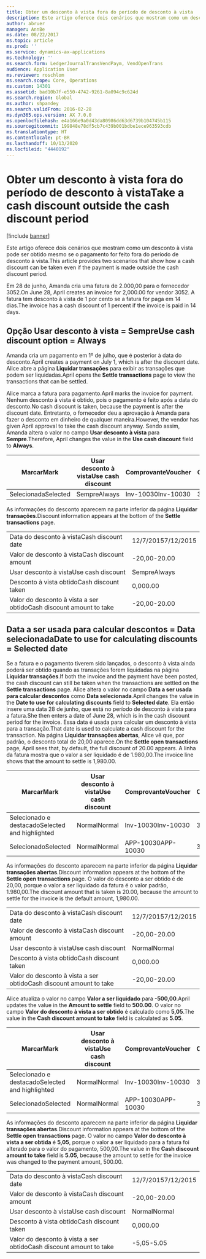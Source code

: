 ```yaml
---
title: Obter um desconto à vista fora do período de desconto à vista
description: Este artigo oferece dois cenários que mostram como um desconto à vista pode ser obtido mesmo se o pagamento for feito fora do período de desconto à vista.
author: abruer
manager: AnnBe
ms.date: 08/22/2017
ms.topic: article
ms.prod: ''
ms.service: dynamics-ax-applications
ms.technology: ''
ms.search.form: LedgerJournalTransVendPaym, VendOpenTrans
audience: Application User
ms.reviewer: roschlom
ms.search.scope: Core, Operations
ms.custom: 14301
ms.assetid: bad10b7f-e550-4742-9261-8a094c9c624d
ms.search.region: Global
ms.author: shpandey
ms.search.validFrom: 2016-02-28
ms.dyn365.ops.version: AX 7.0.0
ms.openlocfilehash: e4a166e9a0d43da80986dd63d6739b104745b115
ms.sourcegitcommit: 199848e78df5cb7c439b001bdbe1ece963593cdb
ms.translationtype: HT
ms.contentlocale: pt-BR
ms.lasthandoff: 10/13/2020
ms.locfileid: "4440192"
---
```

# <a name="take-a-cash-discount-outside-the-cash-discount-period"></a><span data-ttu-id="0a63c-103">Obter um desconto à vista fora do período de desconto à vista</span><span class="sxs-lookup"><span data-stu-id="0a63c-103">Take a cash discount outside the cash discount period</span></span>

[!include [banner](../includes/banner.md)]

<span data-ttu-id="0a63c-104">Este artigo oferece dois cenários que mostram como um desconto à vista pode ser obtido mesmo se o pagamento for feito fora do período de desconto à vista.</span><span class="sxs-lookup"><span data-stu-id="0a63c-104">This article provides two scenarios that show how a cash discount can be taken even if the payment is made outside the cash discount period.</span></span>

<span data-ttu-id="0a63c-105">Em 28 de junho, Amanda cria uma fatura de 2.000,00 para o fornecedor 3052.</span><span class="sxs-lookup"><span data-stu-id="0a63c-105">On June 28, April creates an invoice for 2,000.00 for vendor 3052.</span></span> <span data-ttu-id="0a63c-106">A fatura tem desconto à vista de 1 por cento se a fatura for paga em 14 dias.</span><span class="sxs-lookup"><span data-stu-id="0a63c-106">The invoice has a cash discount of 1 percent if the invoice is paid in 14 days.</span></span>

## <a name="use-cash-discount-option--always"></a><span data-ttu-id="0a63c-107">Opção Usar desconto à vista = Sempre</span><span class="sxs-lookup"><span data-stu-id="0a63c-107">Use cash discount option = Always</span></span>
<span data-ttu-id="0a63c-108">Amanda cria um pagamento em 1º de julho, que é posterior à data do desconto.</span><span class="sxs-lookup"><span data-stu-id="0a63c-108">April creates a payment on July 1, which is after the discount date.</span></span> <span data-ttu-id="0a63c-109">Alice abre a página **Liquidar transações** para exibir as transações que podem ser liquidadas.</span><span class="sxs-lookup"><span data-stu-id="0a63c-109">April opens the **Settle transactions** page to view the transactions that can be settled.</span></span> 

<span data-ttu-id="0a63c-110">Alice marca a fatura para pagamento.</span><span class="sxs-lookup"><span data-stu-id="0a63c-110">April marks the invoice for payment.</span></span> <span data-ttu-id="0a63c-111">Nenhum desconto à vista é obtido, pois o pagamento é feito após a data do desconto.</span><span class="sxs-lookup"><span data-stu-id="0a63c-111">No cash discount is taken, because the payment is after the discount date.</span></span> <span data-ttu-id="0a63c-112">Entretanto, o fornecedor deu a aprovação à Amanda para fazer o desconto em dinheiro de qualquer maneira.</span><span class="sxs-lookup"><span data-stu-id="0a63c-112">However, the vendor has given April approval to take the cash discount anyway.</span></span> <span data-ttu-id="0a63c-113">Sendo assim, Amanda altera o valor no campo **Usar desconto à vista** para **Sempre**.</span><span class="sxs-lookup"><span data-stu-id="0a63c-113">Therefore, April changes the value in the **Use cash discount** field to **Always**.</span></span>

| <span data-ttu-id="0a63c-114">Marcar</span><span class="sxs-lookup"><span data-stu-id="0a63c-114">Mark</span></span>     | <span data-ttu-id="0a63c-115">Usar desconto à vista</span><span class="sxs-lookup"><span data-stu-id="0a63c-115">Use cash discount</span></span> | <span data-ttu-id="0a63c-116">Comprovante</span><span class="sxs-lookup"><span data-stu-id="0a63c-116">Voucher</span></span>   | <span data-ttu-id="0a63c-117">Conta</span><span class="sxs-lookup"><span data-stu-id="0a63c-117">Account</span></span> | <span data-ttu-id="0a63c-118">Data do desconto à vista</span><span class="sxs-lookup"><span data-stu-id="0a63c-118">Cash discount date</span></span> | <span data-ttu-id="0a63c-119">Data de conclusão</span><span class="sxs-lookup"><span data-stu-id="0a63c-119">Due date</span></span>  | <span data-ttu-id="0a63c-120">Fatura</span><span class="sxs-lookup"><span data-stu-id="0a63c-120">Invoice</span></span> | <span data-ttu-id="0a63c-121">Valor na moeda da transação</span><span class="sxs-lookup"><span data-stu-id="0a63c-121">Amount in transaction currency</span></span> | <span data-ttu-id="0a63c-122">Moeda</span><span class="sxs-lookup"><span data-stu-id="0a63c-122">Currency</span></span> | <span data-ttu-id="0a63c-123">Valor para liquidar</span><span class="sxs-lookup"><span data-stu-id="0a63c-123">Amount to settle</span></span> |
|----------|-------------------|-----------|---------|--------------------|-----------|---------|--------------------------------|----------|------------------|
| <span data-ttu-id="0a63c-124">Selecionada</span><span class="sxs-lookup"><span data-stu-id="0a63c-124">Selected</span></span> | <span data-ttu-id="0a63c-125">Sempre</span><span class="sxs-lookup"><span data-stu-id="0a63c-125">Always</span></span>            | <span data-ttu-id="0a63c-126">Inv-10030</span><span class="sxs-lookup"><span data-stu-id="0a63c-126">Inv-10030</span></span> | <span data-ttu-id="0a63c-127">3052</span><span class="sxs-lookup"><span data-stu-id="0a63c-127">3052</span></span>    | <span data-ttu-id="0a63c-128">28/6/2015</span><span class="sxs-lookup"><span data-stu-id="0a63c-128">6/28/2015</span></span>          | <span data-ttu-id="0a63c-129">12/7/2015</span><span class="sxs-lookup"><span data-stu-id="0a63c-129">7/12/2015</span></span> | <span data-ttu-id="0a63c-130">10030</span><span class="sxs-lookup"><span data-stu-id="0a63c-130">10030</span></span>   | <span data-ttu-id="0a63c-131">-2.000,00</span><span class="sxs-lookup"><span data-stu-id="0a63c-131">-2,000.00</span></span>                      | <span data-ttu-id="0a63c-132">USD</span><span class="sxs-lookup"><span data-stu-id="0a63c-132">USD</span></span>      | <span data-ttu-id="0a63c-133">-1.980,00</span><span class="sxs-lookup"><span data-stu-id="0a63c-133">-1,980.00</span></span>        |

<span data-ttu-id="0a63c-134">As informações do desconto aparecem na parte inferior da página **Liquidar transações**.</span><span class="sxs-lookup"><span data-stu-id="0a63c-134">Discount information appears at the bottom of the **Settle transactions** page.</span></span>

|                              |           |
|------------------------------|-----------|
| <span data-ttu-id="0a63c-135">Data do desconto à vista</span><span class="sxs-lookup"><span data-stu-id="0a63c-135">Cash discount date</span></span>           | <span data-ttu-id="0a63c-136">12/7/2015</span><span class="sxs-lookup"><span data-stu-id="0a63c-136">7/12/2015</span></span> |
| <span data-ttu-id="0a63c-137">Valor de desconto à vista</span><span class="sxs-lookup"><span data-stu-id="0a63c-137">Cash discount amount</span></span>         | <span data-ttu-id="0a63c-138">-20,00</span><span class="sxs-lookup"><span data-stu-id="0a63c-138">-20.00</span></span>    |
| <span data-ttu-id="0a63c-139">Usar desconto à vista</span><span class="sxs-lookup"><span data-stu-id="0a63c-139">Use cash discount</span></span>            | <span data-ttu-id="0a63c-140">Sempre</span><span class="sxs-lookup"><span data-stu-id="0a63c-140">Always</span></span>    |
| <span data-ttu-id="0a63c-141">Desconto à vista obtido</span><span class="sxs-lookup"><span data-stu-id="0a63c-141">Cash discount taken</span></span>          | <span data-ttu-id="0a63c-142">0,00</span><span class="sxs-lookup"><span data-stu-id="0a63c-142">0.00</span></span>      |
| <span data-ttu-id="0a63c-143">Valor do desconto à vista a ser obtido</span><span class="sxs-lookup"><span data-stu-id="0a63c-143">Cash discount amount to take</span></span> | <span data-ttu-id="0a63c-144">-20,00</span><span class="sxs-lookup"><span data-stu-id="0a63c-144">-20.00</span></span>    |

## <a name="date-to-use-for-calculating-discounts--selected-date"></a><span data-ttu-id="0a63c-145">Data a ser usada para calcular descontos = Data selecionada</span><span class="sxs-lookup"><span data-stu-id="0a63c-145">Date to use for calculating discounts = Selected date</span></span>
<span data-ttu-id="0a63c-146">Se a fatura e o pagamento tiverem sido lançados, o desconto à vista ainda poderá ser obtido quando as transações forem liquidadas na página **Liquidar transações**.</span><span class="sxs-lookup"><span data-stu-id="0a63c-146">If both the invoice and the payment have been posted, the cash discount can still be taken when the transactions are settled on the **Settle transactions** page.</span></span> <span data-ttu-id="0a63c-147">Alice altera o valor no campo **Data a ser usada para calcular descontos** como **Data selecionada**.</span><span class="sxs-lookup"><span data-stu-id="0a63c-147">April changes the value in the **Date to use for calculating discounts** field to **Selected date**.</span></span> <span data-ttu-id="0a63c-148">Ela então insere uma data 28 de junho, que está no período de desconto à vista para a fatura.</span><span class="sxs-lookup"><span data-stu-id="0a63c-148">She then enters a date of June 28, which is in the cash discount period for the invoice.</span></span> <span data-ttu-id="0a63c-149">Essa data é usada para calcular um desconto à vista para a transação.</span><span class="sxs-lookup"><span data-stu-id="0a63c-149">That date is used to calculate a cash discount for the transaction.</span></span> <span data-ttu-id="0a63c-150">Na página **Liquidar transações abertas**, Alice vê que, por padrão, o desconto total de 20,00 aparece.</span><span class="sxs-lookup"><span data-stu-id="0a63c-150">On the **Settle open transactions** page, April sees that, by default, the full discount of 20.00 appears.</span></span> <span data-ttu-id="0a63c-151">A linha da fatura mostra que o valor a ser liquidado é de 1.980,00.</span><span class="sxs-lookup"><span data-stu-id="0a63c-151">The invoice line shows that the amount to settle is 1,980.00.</span></span>

| <span data-ttu-id="0a63c-152">Marcar</span><span class="sxs-lookup"><span data-stu-id="0a63c-152">Mark</span></span>                     | <span data-ttu-id="0a63c-153">Usar desconto à vista</span><span class="sxs-lookup"><span data-stu-id="0a63c-153">Use cash discount</span></span> | <span data-ttu-id="0a63c-154">Comprovante</span><span class="sxs-lookup"><span data-stu-id="0a63c-154">Voucher</span></span>   | <span data-ttu-id="0a63c-155">Conta</span><span class="sxs-lookup"><span data-stu-id="0a63c-155">Account</span></span> | <span data-ttu-id="0a63c-156">Data do desconto à vista</span><span class="sxs-lookup"><span data-stu-id="0a63c-156">Cash discount date</span></span> | <span data-ttu-id="0a63c-157">Data de conclusão</span><span class="sxs-lookup"><span data-stu-id="0a63c-157">Due date</span></span>  | <span data-ttu-id="0a63c-158">Fatura</span><span class="sxs-lookup"><span data-stu-id="0a63c-158">Invoice</span></span> | <span data-ttu-id="0a63c-159">Valor na moeda da transação</span><span class="sxs-lookup"><span data-stu-id="0a63c-159">Amount in transaction currency</span></span> | <span data-ttu-id="0a63c-160">Moeda</span><span class="sxs-lookup"><span data-stu-id="0a63c-160">Currency</span></span> | <span data-ttu-id="0a63c-161">Valor para liquidar</span><span class="sxs-lookup"><span data-stu-id="0a63c-161">Amount to settle</span></span> |
|--------------------------|-------------------|-----------|---------|--------------------|-----------|---------|--------------------------------|----------|------------------|
| <span data-ttu-id="0a63c-162">Selecionado e destacado</span><span class="sxs-lookup"><span data-stu-id="0a63c-162">Selected and highlighted</span></span> | <span data-ttu-id="0a63c-163">Normal</span><span class="sxs-lookup"><span data-stu-id="0a63c-163">Normal</span></span>            | <span data-ttu-id="0a63c-164">Inv-10030</span><span class="sxs-lookup"><span data-stu-id="0a63c-164">Inv-10030</span></span> | <span data-ttu-id="0a63c-165">3052</span><span class="sxs-lookup"><span data-stu-id="0a63c-165">3052</span></span>    | <span data-ttu-id="0a63c-166">28/6/2015</span><span class="sxs-lookup"><span data-stu-id="0a63c-166">6/28/2015</span></span>          | <span data-ttu-id="0a63c-167">12/7/2015</span><span class="sxs-lookup"><span data-stu-id="0a63c-167">7/12/2015</span></span> | <span data-ttu-id="0a63c-168">10030</span><span class="sxs-lookup"><span data-stu-id="0a63c-168">10030</span></span>   | <span data-ttu-id="0a63c-169">-2.000,00</span><span class="sxs-lookup"><span data-stu-id="0a63c-169">-2,000.00</span></span>                      | <span data-ttu-id="0a63c-170">USD</span><span class="sxs-lookup"><span data-stu-id="0a63c-170">USD</span></span>      | <span data-ttu-id="0a63c-171">-1.980,00</span><span class="sxs-lookup"><span data-stu-id="0a63c-171">-1,980.00</span></span>        |
| <span data-ttu-id="0a63c-172">Selecionado</span><span class="sxs-lookup"><span data-stu-id="0a63c-172">Selected</span></span>                 | <span data-ttu-id="0a63c-173">Normal</span><span class="sxs-lookup"><span data-stu-id="0a63c-173">Normal</span></span>            | <span data-ttu-id="0a63c-174">APP-10030</span><span class="sxs-lookup"><span data-stu-id="0a63c-174">APP-10030</span></span> | <span data-ttu-id="0a63c-175">3052</span><span class="sxs-lookup"><span data-stu-id="0a63c-175">3052</span></span>    | <span data-ttu-id="0a63c-176">15/7/2015</span><span class="sxs-lookup"><span data-stu-id="0a63c-176">7/15/2015</span></span>          | <span data-ttu-id="0a63c-177">15/7/2015</span><span class="sxs-lookup"><span data-stu-id="0a63c-177">7/15/2015</span></span> |         | <span data-ttu-id="0a63c-178">500,00</span><span class="sxs-lookup"><span data-stu-id="0a63c-178">500.00</span></span>                         | <span data-ttu-id="0a63c-179">USD</span><span class="sxs-lookup"><span data-stu-id="0a63c-179">USD</span></span>      | <span data-ttu-id="0a63c-180">500,00</span><span class="sxs-lookup"><span data-stu-id="0a63c-180">500.00</span></span>           |

<span data-ttu-id="0a63c-181">As informações do desconto aparecem na parte inferior da página **Liquidar transações abertas**.</span><span class="sxs-lookup"><span data-stu-id="0a63c-181">Discount information appears at the bottom of the **Settle open transactions** page.</span></span> <span data-ttu-id="0a63c-182">O valor do desconto a ser obtido é de 20,00, porque o valor a ser liquidado da fatura é o valor padrão, 1.980,00.</span><span class="sxs-lookup"><span data-stu-id="0a63c-182">The discount amount that is taken is 20.00, because the amount to settle for the invoice is the default amount, 1,980.00.</span></span>

|                              |           |
|------------------------------|-----------|
| <span data-ttu-id="0a63c-183">Data do desconto à vista</span><span class="sxs-lookup"><span data-stu-id="0a63c-183">Cash discount date</span></span>           | <span data-ttu-id="0a63c-184">12/7/2015</span><span class="sxs-lookup"><span data-stu-id="0a63c-184">7/12/2015</span></span> |
| <span data-ttu-id="0a63c-185">Valor de desconto à vista</span><span class="sxs-lookup"><span data-stu-id="0a63c-185">Cash discount amount</span></span>         | <span data-ttu-id="0a63c-186">-20,00</span><span class="sxs-lookup"><span data-stu-id="0a63c-186">-20.00</span></span>    |
| <span data-ttu-id="0a63c-187">Usar desconto à vista</span><span class="sxs-lookup"><span data-stu-id="0a63c-187">Use cash discount</span></span>            | <span data-ttu-id="0a63c-188">Normal</span><span class="sxs-lookup"><span data-stu-id="0a63c-188">Normal</span></span>    |
| <span data-ttu-id="0a63c-189">Desconto à vista obtido</span><span class="sxs-lookup"><span data-stu-id="0a63c-189">Cash discount taken</span></span>          | <span data-ttu-id="0a63c-190">0,00</span><span class="sxs-lookup"><span data-stu-id="0a63c-190">0.00</span></span>      |
| <span data-ttu-id="0a63c-191">Valor do desconto à vista a ser obtido</span><span class="sxs-lookup"><span data-stu-id="0a63c-191">Cash discount amount to take</span></span> | <span data-ttu-id="0a63c-192">-20,00</span><span class="sxs-lookup"><span data-stu-id="0a63c-192">-20.00</span></span>    |

<span data-ttu-id="0a63c-193">Alice atualiza o valor no campo **Valor a ser liquidado** para **-500,00**.</span><span class="sxs-lookup"><span data-stu-id="0a63c-193">April updates the value in the **Amount to settle** field to **500.00**.</span></span> <span data-ttu-id="0a63c-194">O valor no campo **Valor do desconto à vista a ser obtido** é calculado como **5,05**.</span><span class="sxs-lookup"><span data-stu-id="0a63c-194">The value in the **Cash discount amount to take** field is calculated as **5.05**.</span></span>

| <span data-ttu-id="0a63c-195">Marcar</span><span class="sxs-lookup"><span data-stu-id="0a63c-195">Mark</span></span>                     | <span data-ttu-id="0a63c-196">Usar desconto à vista</span><span class="sxs-lookup"><span data-stu-id="0a63c-196">Use cash discount</span></span> | <span data-ttu-id="0a63c-197">Comprovante</span><span class="sxs-lookup"><span data-stu-id="0a63c-197">Voucher</span></span>   | <span data-ttu-id="0a63c-198">Conta</span><span class="sxs-lookup"><span data-stu-id="0a63c-198">Account</span></span> | <span data-ttu-id="0a63c-199">Data</span><span class="sxs-lookup"><span data-stu-id="0a63c-199">Date</span></span>      | <span data-ttu-id="0a63c-200">Data de conclusão</span><span class="sxs-lookup"><span data-stu-id="0a63c-200">Due date</span></span>  | <span data-ttu-id="0a63c-201">Fatura</span><span class="sxs-lookup"><span data-stu-id="0a63c-201">Invoice</span></span> | <span data-ttu-id="0a63c-202">Valor na moeda da transação</span><span class="sxs-lookup"><span data-stu-id="0a63c-202">Amount in transaction currency</span></span> | <span data-ttu-id="0a63c-203">Moeda</span><span class="sxs-lookup"><span data-stu-id="0a63c-203">Currency</span></span> | <span data-ttu-id="0a63c-204">Valor para liquidar</span><span class="sxs-lookup"><span data-stu-id="0a63c-204">Amount to settle</span></span> |
|--------------------------|-------------------|-----------|---------|-----------|-----------|---------|--------------------------------|----------|------------------|
| <span data-ttu-id="0a63c-205">Selecionado e destacado</span><span class="sxs-lookup"><span data-stu-id="0a63c-205">Selected and highlighted</span></span> | <span data-ttu-id="0a63c-206">Normal</span><span class="sxs-lookup"><span data-stu-id="0a63c-206">Normal</span></span>            | <span data-ttu-id="0a63c-207">Inv-10030</span><span class="sxs-lookup"><span data-stu-id="0a63c-207">Inv-10030</span></span> | <span data-ttu-id="0a63c-208">3052</span><span class="sxs-lookup"><span data-stu-id="0a63c-208">3052</span></span>    | <span data-ttu-id="0a63c-209">28/6/2015</span><span class="sxs-lookup"><span data-stu-id="0a63c-209">6/28/2015</span></span> | <span data-ttu-id="0a63c-210">12/7/2015</span><span class="sxs-lookup"><span data-stu-id="0a63c-210">7/12/2015</span></span> | <span data-ttu-id="0a63c-211">10030</span><span class="sxs-lookup"><span data-stu-id="0a63c-211">10030</span></span>   | <span data-ttu-id="0a63c-212">2.000,00</span><span class="sxs-lookup"><span data-stu-id="0a63c-212">2,000.00</span></span>                       | <span data-ttu-id="0a63c-213">USD</span><span class="sxs-lookup"><span data-stu-id="0a63c-213">USD</span></span>      | <span data-ttu-id="0a63c-214">-500,00</span><span class="sxs-lookup"><span data-stu-id="0a63c-214">-500.00</span></span>          |
| <span data-ttu-id="0a63c-215">Selecionado</span><span class="sxs-lookup"><span data-stu-id="0a63c-215">Selected</span></span>                 | <span data-ttu-id="0a63c-216">Normal</span><span class="sxs-lookup"><span data-stu-id="0a63c-216">Normal</span></span>            | <span data-ttu-id="0a63c-217">APP-10030</span><span class="sxs-lookup"><span data-stu-id="0a63c-217">APP-10030</span></span> | <span data-ttu-id="0a63c-218">3052</span><span class="sxs-lookup"><span data-stu-id="0a63c-218">3052</span></span>    | <span data-ttu-id="0a63c-219">15/7/2015</span><span class="sxs-lookup"><span data-stu-id="0a63c-219">7/15/2015</span></span> | <span data-ttu-id="0a63c-220">15/7/2015</span><span class="sxs-lookup"><span data-stu-id="0a63c-220">7/15/2015</span></span> |         | <span data-ttu-id="0a63c-221">500,00</span><span class="sxs-lookup"><span data-stu-id="0a63c-221">500.00</span></span>                         | <span data-ttu-id="0a63c-222">USD</span><span class="sxs-lookup"><span data-stu-id="0a63c-222">USD</span></span>      | <span data-ttu-id="0a63c-223">500,00</span><span class="sxs-lookup"><span data-stu-id="0a63c-223">500.00</span></span>           |

<span data-ttu-id="0a63c-224">As informações do desconto aparecem na parte inferior da página **Liquidar transações abertas**.</span><span class="sxs-lookup"><span data-stu-id="0a63c-224">Discount information appears at the bottom of the **Settle open transactions** page.</span></span> <span data-ttu-id="0a63c-225">O valor no campo **Valor do desconto à vista a ser obtida** é **5,05**, porque o valor a ser liquidado para a fatura foi alterado para o valor do pagamento, 500,00.</span><span class="sxs-lookup"><span data-stu-id="0a63c-225">The value in the **Cash discount amount to take** field is **5.05**, because the amount to settle for the invoice was changed to the payment amount, 500.00.</span></span>

|                              |           |
|------------------------------|-----------|
| <span data-ttu-id="0a63c-226">Data do desconto à vista</span><span class="sxs-lookup"><span data-stu-id="0a63c-226">Cash discount date</span></span>           | <span data-ttu-id="0a63c-227">12/7/2015</span><span class="sxs-lookup"><span data-stu-id="0a63c-227">7/12/2015</span></span> |
| <span data-ttu-id="0a63c-228">Valor de desconto à vista</span><span class="sxs-lookup"><span data-stu-id="0a63c-228">Cash discount amount</span></span>         | <span data-ttu-id="0a63c-229">-20,00</span><span class="sxs-lookup"><span data-stu-id="0a63c-229">-20.00</span></span>    |
| <span data-ttu-id="0a63c-230">Usar desconto à vista</span><span class="sxs-lookup"><span data-stu-id="0a63c-230">Use cash discount</span></span>            | <span data-ttu-id="0a63c-231">Normal</span><span class="sxs-lookup"><span data-stu-id="0a63c-231">Normal</span></span>    |
| <span data-ttu-id="0a63c-232">Desconto à vista obtido</span><span class="sxs-lookup"><span data-stu-id="0a63c-232">Cash discount taken</span></span>          | <span data-ttu-id="0a63c-233">0,00</span><span class="sxs-lookup"><span data-stu-id="0a63c-233">0.00</span></span>      |
| <span data-ttu-id="0a63c-234">Valor do desconto à vista a ser obtido</span><span class="sxs-lookup"><span data-stu-id="0a63c-234">Cash discount amount to take</span></span> | <span data-ttu-id="0a63c-235">-5,05</span><span class="sxs-lookup"><span data-stu-id="0a63c-235">-5.05</span></span>     |





